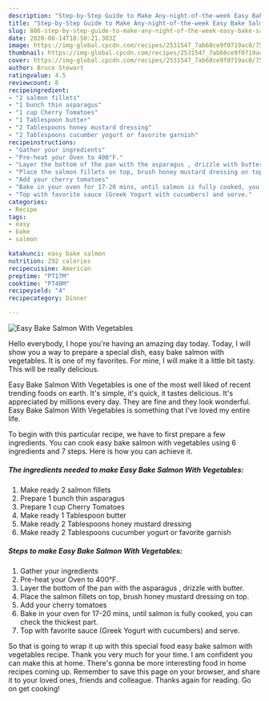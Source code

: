 ```yaml
---
description: "Step-by-Step Guide to Make Any-night-of-the-week Easy Bake Salmon With Vegetables"
title: "Step-by-Step Guide to Make Any-night-of-the-week Easy Bake Salmon With Vegetables"
slug: 886-step-by-step-guide-to-make-any-night-of-the-week-easy-bake-salmon-with-vegetables
date: 2020-08-14T18:50:21.303Z
image: https://img-global.cpcdn.com/recipes/2531547_7ab68ce9f0719ac0/751x532cq70/easy-bake-salmon-with-vegetables-recipe-main-photo.jpg
thumbnail: https://img-global.cpcdn.com/recipes/2531547_7ab68ce9f0719ac0/751x532cq70/easy-bake-salmon-with-vegetables-recipe-main-photo.jpg
cover: https://img-global.cpcdn.com/recipes/2531547_7ab68ce9f0719ac0/751x532cq70/easy-bake-salmon-with-vegetables-recipe-main-photo.jpg
author: Bruce Stewart
ratingvalue: 4.5
reviewcount: 8
recipeingredient:
- "2 salmon fillets"
- "1 bunch thin asparagus"
- "1 cup Cherry Tomatoes"
- "1 Tablespoon butter"
- "2 Tablespoons honey mustard dressing"
- "2 Tablespoons cucumber yogurt or favorite garnish"
recipeinstructions:
- "Gather your ingredients"
- "Pre-heat your Oven to 400°F."
- "Layer the bottom of the pan with the asparagus , drizzle with butter."
- "Place the salmon fillets on top, brush honey mustard dressing on top."
- "Add your cherry tomatoes"
- "Bake in your oven for 17-20 mins, until salmon is fully cooked, you can check the thickest part."
- "Top with favorite sauce (Greek Yogurt with cucumbers) and serve."
categories:
- Recipe
tags:
- easy
- bake
- salmon

katakunci: easy bake salmon 
nutrition: 292 calories
recipecuisine: American
preptime: "PT17M"
cooktime: "PT40M"
recipeyield: "4"
recipecategory: Dinner

---
```



![Easy Bake Salmon With Vegetables](https://img-global.cpcdn.com/recipes/2531547_7ab68ce9f0719ac0/751x532cq70/easy-bake-salmon-with-vegetables-recipe-main-photo.jpg)

Hello everybody, I hope you're having an amazing day today. Today, I will show you a way to prepare a special dish, easy bake salmon with vegetables. It is one of my favorites. For mine, I will make it a little bit tasty. This will be really delicious.

Easy Bake Salmon With Vegetables is one of the most well liked of recent trending foods on earth. It's simple, it's quick, it tastes delicious. It's appreciated by millions every day. They are fine and they look wonderful. Easy Bake Salmon With Vegetables is something that I've loved my entire life.




To begin with this particular recipe, we have to first prepare a few ingredients. You can cook easy bake salmon with vegetables using 6 ingredients and 7 steps. Here is how you can achieve it.

<!--inarticleads1-->

##### The ingredients needed to make Easy Bake Salmon With Vegetables:

1. Make ready 2 salmon fillets
1. Prepare 1 bunch thin asparagus
1. Prepare 1 cup Cherry Tomatoes
1. Make ready 1 Tablespoon butter
1. Make ready 2 Tablespoons honey mustard dressing
1. Make ready 2 Tablespoons cucumber yogurt or favorite garnish




<!--inarticleads2-->

##### Steps to make Easy Bake Salmon With Vegetables:

1. Gather your ingredients
1. Pre-heat your Oven to 400°F.
1. Layer the bottom of the pan with the asparagus , drizzle with butter.
1. Place the salmon fillets on top, brush honey mustard dressing on top.
1. Add your cherry tomatoes
1. Bake in your oven for 17-20 mins, until salmon is fully cooked, you can check the thickest part.
1. Top with favorite sauce (Greek Yogurt with cucumbers) and serve.




So that is going to wrap it up with this special food easy bake salmon with vegetables recipe. Thank you very much for your time. I am confident you can make this at home. There's gonna be more interesting food in home recipes coming up. Remember to save this page on your browser, and share it to your loved ones, friends and colleague. Thanks again for reading. Go on get cooking!
